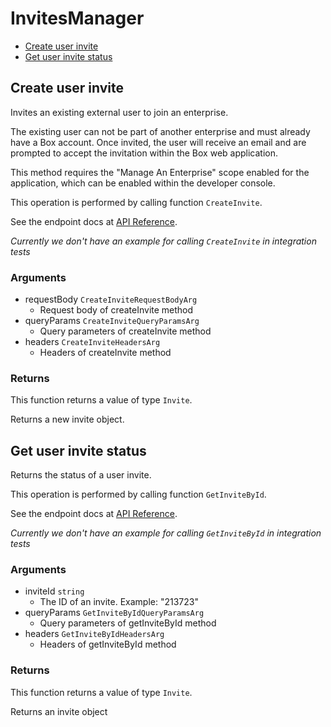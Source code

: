 # InvitesManager


- [Create user invite](#create-user-invite)
- [Get user invite status](#get-user-invite-status)

## Create user invite

Invites an existing external user to join an enterprise.

The existing user can not be part of another enterprise and
must already have a Box account. Once invited, the user will receive an
email and are prompted to accept the invitation within the
Box web application.

This method requires the "Manage An Enterprise" scope enabled for
the application, which can be enabled within the developer console.

This operation is performed by calling function `CreateInvite`.

See the endpoint docs at
[API Reference](https://developer.box.com/reference/post-invites/).

*Currently we don't have an example for calling `CreateInvite` in integration tests*

### Arguments

- requestBody `CreateInviteRequestBodyArg`
  - Request body of createInvite method
- queryParams `CreateInviteQueryParamsArg`
  - Query parameters of createInvite method
- headers `CreateInviteHeadersArg`
  - Headers of createInvite method


### Returns

This function returns a value of type `Invite`.

Returns a new invite object.


## Get user invite status

Returns the status of a user invite.

This operation is performed by calling function `GetInviteById`.

See the endpoint docs at
[API Reference](https://developer.box.com/reference/get-invites-id/).

*Currently we don't have an example for calling `GetInviteById` in integration tests*

### Arguments

- inviteId `string`
  - The ID of an invite. Example: "213723"
- queryParams `GetInviteByIdQueryParamsArg`
  - Query parameters of getInviteById method
- headers `GetInviteByIdHeadersArg`
  - Headers of getInviteById method


### Returns

This function returns a value of type `Invite`.

Returns an invite object


